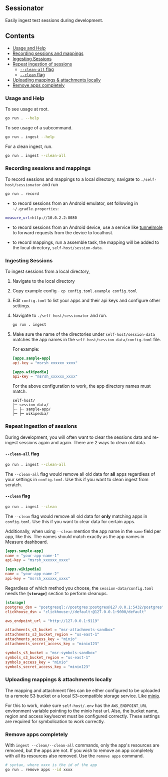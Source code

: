 ## Sessionator <!-- omit in toc -->

Easily ingest test sessions during development.

## Contents <!-- omit in toc -->

- [Usage and Help](#usage-and-help)
- [Recording sessions and mappings](#recording-sessions-and-mappings)
- [Ingesting Sessions](#ingesting-sessions)
- [Repeat ingestion of sessions](#repeat-ingestion-of-sessions)
  - [`--clean-all` flag](#--clean-all-flag)
  - [`--clean` flag](#--clean-flag)
- [Uploading mappings \& attachments locally](#uploading-mappings--attachments-locally)
- [Remove apps completely](#remove-apps-completely)

### Usage and Help

To see usage at root.

```sh
go run . --help
```

To see usage of a subcommand.

```sh
go run . ingest --help
```
For a clean ingest, run.

```sh
go run . ingest --clean-all
```

### Recording sessions and mappings

To record sessions and mappings to a local directory, navigate to `./self-host/sessionator` and run

```sh
go run . record
```

* to record sessions from an Android emulator, set following in `~/.gradle.properties`:

```sh
measure_url=http://10.0.2.2:8080
```

* to record sessions from an Android device, use a service like [tunnelmole](https://tunnelmole.com/) to forward requests from the device to localhost.

* to record mappings, run a assemble task, the mapping will be added to the local directory, `self-host/session-data`.

### Ingesting Sessions

To ingest sessions from a local directory,

1. Navigate to the local directory
2. Copy example config - `cp config.toml.example config.toml`
3. Edit `config.toml` to list your apps and their api keys and configure other settings.
4. Navigate to `./self-host/sessionator` and run.

    ```sh
    go run . ingest
    ```

5. Make sure the name of the directories under `self-host/session-data` matches the app names in the `self-host/session-data/config.toml` file.

    For example:

    ```toml
    [apps.sample-app]
    api-key = "msrsh_xxxxxx_xxxx"

    [apps.wikipedia]
    api-key = "msrsh_xxxxxx_xxxx"
    ```

    For the above configuration to work, the app directory names must match.

    ```
    self-host/
    ├─ session-data/
    ├─ ├─ sample-app/
    ├─ ├─ wikipedia/
    ```

### Repeat ingestion of sessions

During development, you will often want to clear the sessions data and re-ingest sessions again and again. There are 2 ways to clean old data.

#### `--clean-all` flag

```sh
go run . ingest --clean-all
```

The `--clean-all` flag would remove all old data for **all** apps regardless of your settings in `config.toml`. Use this if you want to clean ingest from scratch.

#### `--clean` flag

```sh
go run . ingest --clean
```

The `--clean` flag would remove all old data for **only** matching apps in `config.toml`. Use this if you want to clear data for certain apps.

Additionally, when using `--clean` mention the app name in the `name` field per app, like this. The names should match exactly as the app names in Measure dashboard.

```toml
[apps.sample-app]
name = "your-app-name-1"
api-key = "msrsh_xxxxxx_xxxx"

[apps.wikipedia]
name = "your-app-name-2"
api-key = "msrsh_xxxxxx_xxxx"
```

Regardless of which method you choose, the `session-data/config.toml` needs the **`[storage]`** section to perform cleanups.

```toml
[storage]
postgres_dsn = "postgresql://postgres:postgres@127.0.0.1:5432/postgres"
clickhouse_dsn = "clickhouse://default:@127.0.0.1:9000/default"

aws_endpoint_url = "http://127.0.0.1:9119"

attachments_s3_bucket = "msr-attachments-sandbox"
attachments_s3_bucket_region = "us-east-1"
attachments_access_key = "minio"
attachments_secret_access_key = "minio123"

symbols_s3_bucket = "msr-symbols-sandbox"
symbols_s3_bucket_region = "us-east-1"
symbols_access_key = "minio"
symbols_secret_access_key = "minio123"
```

### Uploading mappings & attachments locally

The mapping and attachment files can be either configured to be uploaded to a remote S3 bucket or a local S3-compatible storage service. Like [minio](https://min.io/).

For this to work, make sure `self-host/.env` has the `AWS_ENDPOINT_URL` environment variable pointing to the minio host url. Also, the bucket name, region and access key/secret must be configured correctly. These settings are required for symbolication to work correctly.

### Remove apps completely

With `ingest --clean/--clean-all` commands, only the app's resources are removed, but the apps are not. If you wish to remove an app completely with all its resources also removed. Use the `remove apps` command.

```sh
# syntax, where xxxx is the id of the app
go run . remove apps --id xxxx
```
